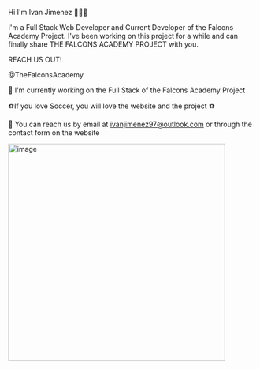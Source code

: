 Hi I'm Ivan Jimenez 🙋🏻‍♂️

I'm a Full Stack Web Developer and Current Developer of the Falcons Academy Project. I've been working on this project for a while and can finally share THE FALCONS ACADEMY PROJECT with you.

REACH US OUT!

@TheFalconsAcademy

🦅 I'm currently working on the Full Stack of the Falcons Academy Project

⚽If you love Soccer, you will love the website and the project ⚽

📧 You can reach us by email at ivanjimenez97@outlook.com or through the contact form on the website

<img width="440" alt="image" src="https://github.com/user-attachments/assets/40563c08-dba7-4145-b5b5-6b296fc2c778">


